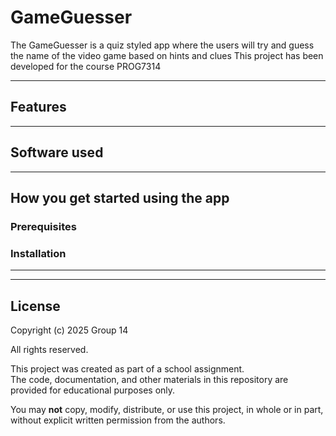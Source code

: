 # GameGuesser

The GameGuesser is a quiz styled app where the users will try and guess the name of the video game based on hints and clues
This project has been developed for the course PROG7314

--- 

## Features 


---

## Software used


--- 

## How you get started using the app

### Prerequisites

### Installation

--- 

---

## License

Copyright (c) 2025 Group 14

All rights reserved.  

This project was created as part of a school assignment.  
The code, documentation, and other materials in this repository are provided for educational purposes only.  

You may **not** copy, modify, distribute, or use this project, in whole or in part,  
without explicit written permission from the authors.

